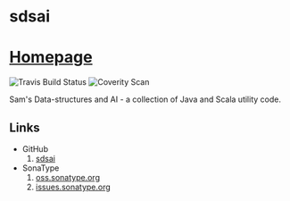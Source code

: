 # sdsai

# [Homepage](https://basking2.github.io/sdsai)

![Travis Build Status](https://travis-ci.org/basking2/sdsai.svg?branch=master "travis-ci")
![Coverity Scan](https://scan.coverity.com/projects/14797/badge.svg?flat=1)

Sam's Data-structures and AI - a collection of Java and Scala utility code.

## Links

* GitHub
  1. [sdsai](https://github.com/basking2/sdsai)
* SonaType
  1. [oss.sonatype.org](https://oss.sonatype.org)
  2. [issues.sonatype.org](https://oss.sonatype.org)
